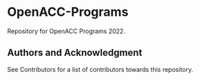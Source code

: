 # OpenACC-Programs

Repository for OpenACC Programs 2022.

## Authors and Acknowledgment

See Contributors for a list of contributors towards this repository.

